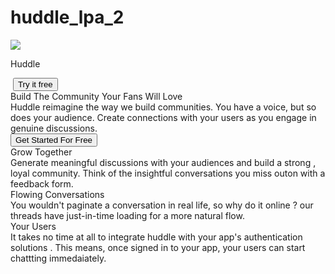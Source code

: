 # huddle_lpa_2
<html lang="en">
<head>
    <meta charset="UTF-8">
    <meta http-equiv="X-UA-Compatible" content="IE=edge">
    <meta name="viewport" content="width=device-width, initial-scale=1.0">
    <title>Huddle Landing Page</title>
</head>
<body>
<div class="section1">
    <div class="backgroundimage1">
        <img src="" >
        <div class="nav">
          <img src="/assets/bg-hero-desktop.svg" >
          <p> Huddle</p>
        </div>
    </div>
    <div class="backgroundimage2">
            <img src="" alt="">
             <button> Try it free</button>
    </div>
    <div class="subsection1">
        <div class="title"> Build The Community Your Fans Will Love</div>
        <div class="subtitle">Huddle reimagine the way we build communities. You have a voice, but so does your audience.
             Create connections with your users as you engage in genuine discussions.
        </div>
        <button>Get Started For Free</button>
        <div class="subimages">
           <div class="image1"> <img src="" alt=""></div>
           <div class="image2"> <img src="" alt=""></div>
       </div>
    </div>
</div>
<div class="section2">
    <div class="tiltle"> Grow Together</div>
    <div class="subtitle"> Generate meaningful discussions with your audiences and build a strong , loyal community.
        Think of the insightful conversations you miss outon with a feedback form. </div>
     <div class="image">
        <img src="" alt="">
     </div>   

</div>
 <div class="section3">
   <div class="image"> <img src="" alt=""> </div>
   <div class="title"> Flowing Conversations</div>
   <div class="subtile"> You wouldn't paginate a conversation in real life, so why do it online ? 
    our threads have just-in-time loading for a more natural flow.
   </div>
 </div>
 <div class="section4">
    <div class="title"> Your Users</div>
    <div> It takes no time at all to integrate huddle with your app's authentication solutions .
        This means, once signed in to your app, your users can start chattting immedaiately.
    </div>

 </div>   
   

   
    
</body>
</html>